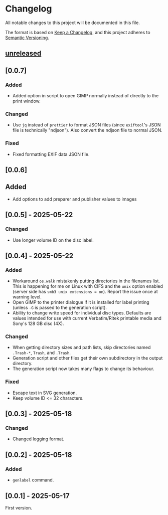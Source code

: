 <!-- markdownlint-disable MD024 -->

# Changelog

All notable changes to this project will be documented in this file.

The format is based on [Keep a Changelog](https://keepachangelog.com/en/1.0.0/), and this project
adheres to [Semantic Versioning](https://semver.org/spec/v2.0.0.html).

## [unreleased]

## [0.0.7]

### Added

- Added option in script to open GIMP normally instead of directly to the print window.

### Changed

- Use `jq` instead of `prettier` to format JSON files (since `exiftool`'s JSON file is technically
  "ndjson"). Also convert the ndjson file to normal JSON.

### Fixed

- Fixed formatting EXIF data JSON file.

## [0.0.6]

## Added

- Add options to add preparer and publisher values to images

## [0.0.5] - 2025-05-22

### Changed

- Use longer volume ID on the disc label.

## [0.0.4] - 2025-05-22

### Added

- Workaround `os.walk` mistakenly putting directories in the filenames list. This is happening for
  me on Linux with CIFS and the `unix` option enabled (server side has
  `smb3 unix extensions = on`). Report the issue once at warning level.
- Open GIMP to the printer dialogue if it is installed for label printing (unless `-G` is passed to
  the generation script).
- Ability to change write speed for individual disc types. Defaults are values intended for use with
  current Verbatim/Ritek printable media and Sony's 128 GB disc (4X).

### Changed

- When getting directory sizes and path lists, skip directories named `.Trash-*`, `Trash`, and
  `.Trash`.
- Generation script and other files get their own subdirectory in the output directory.
- The generation script now takes many flags to change its behaviour.

### Fixed

- Escape text in SVG generation.
- Keep volume ID <= 32 characters.

## [0.0.3] - 2025-05-18

### Changed

- Changed logging format.

## [0.0.2] - 2025-05-18

### Added

- `genlabel` command.

## [0.0.1] - 2025-05-17

First version.

[unreleased]: https://github.com/Tatsh/gendisc/-/compare/v0.0.6...master
